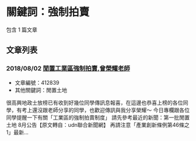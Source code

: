 # 關鍵詞：強制拍賣

包含 1 篇文章

## 文章列表

### 2018/08/02 [閒置工業區強制拍賣,曾榮耀老師](../../articles/412839_%E9%96%92%E7%BD%AE%E5%B7%A5%E6%A5%AD%E5%8D%80%E5%BC%B7%E5%88%B6%E6%8B%8D%E8%B3%A3%2C%E6%9B%BE%E6%A6%AE%E8%80%80%E8%80%81%E5%B8%AB.md)
- 文章編號：412839
- 其他關鍵詞：閒置土地

很高興地政士放榜已有收到好幾位同學傳訊息報喜，在這邊也恭喜上榜的各位同學，有考上還沒跟老師分享的同學，也歡迎傳訊與我分享榮耀～ 今日專欄跟各位同學提醒一下有關「工業區的強制拍賣制度」 請先參考最近的新聞：第一批閒置土地 8月公告【原文轉自：udn聯合新聞網】 再請注意「產業創新條例第46條之1」最新...
